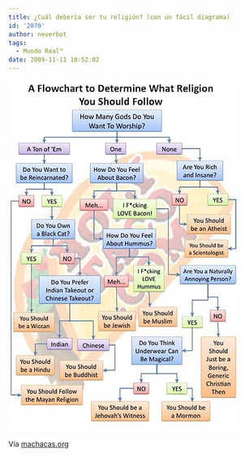 ```yaml
---
title: ¿Cuál debería ser tu religión? (con un fácil diagrama)
id: '2070'
author: neverbot
tags:
  - Mundo Real™
date: 2009-11-11 10:52:02
---
```


![200911111050.jpg](./cual-deberia-ser-tu-religion-con-un-facil-diagrama/200911111050.jpg)

Vía [machacas.org](http://www.machacas.org/grafico-para-elegir-religion)